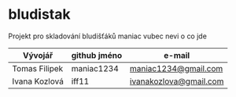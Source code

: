 bludistak
=========

Projekt pro skladování bludišťáků
maniac vubec nevi o co jde

Vývojář | github jméno | e-mail
------- | ------------ | ------
 Tomas Filipek | maniac1234 | maniac1234@gmail.com
Ivana Kozlová | iff11 | ivanakozlova@gmail.com

